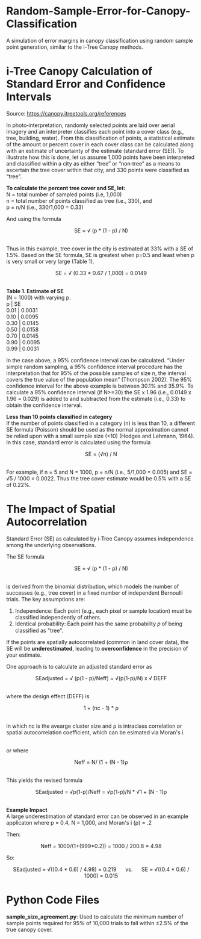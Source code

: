 # Random-Sample-Error-for-Canopy-Classification
A simulation of error margins in canopy classification using random sample point generation, similar to the i-Tree Canopy methods.

# i-Tree Canopy Calculation of Standard Error and Confidence Intervals
Source: https://canopy.itreetools.org/references

In photo‐interpretation, randomly selected points are laid over aerial imagery and an interpreter classifies each point into a cover class (e.g., tree, building, water). From this classification of points, a statistical estimate of the
amount or percent cover in each cover class can be calculated along with an estimate of uncertainty of the estimate (standard error (SE)). To illustrate how this is done, let us assume 1,000 points have been interpreted and 
classified within a city as either “tree” or “non‐tree” as a means to ascertain the tree cover within that city, and 330 points were classified as “tree”.

**To calculate the percent tree cover and SE, let:**  
N = total number of sampled points (i.e, 1,000)  
n = total number of points classified as tree (i.e., 330), and  
p = n/N (i.e., 330/1,000 = 0.33)  

And using the formula
<div align="center">
SE = √ (p * (1 - p) / N)
</div>

<br>Thus in this example, tree cover in the city is estimated at 33% with a SE of 1.5%. Based on the SE formula, SE is greatest when p=0.5 and least when p is very small or very large (Table 1).
<div align="center">
SE = √ (0.33 * 0.67 / 1,000) = 0.0149
</div>

<br>**Table 1. Estimate of SE**  
(N = 1000) with varying p.  
p | SE  
0.01 | 0.0031  
0.10 | 0.0095  
0.30 | 0.0145  
0.50 | 0.0158  
0.70 | 0.0145  
0.90 | 0.0095  
0.99 | 0.0031

In the case above, a 95% confidence interval can be calculated. “Under simple random sampling, a 95% confidence interval procedure has the interpretation that for 95% of the possible samples of size n, the interval covers the true 
value of the population mean” (Thompson 2002). The 95% confidence interval for the above example is between 30.1% and 35.9%. To calculate a 95% confidence interval (if N>=30) the SE x 1.96 (i.e., 0.0149 x 1.96 = 0.029) is added 
to and subtracted from the estimate (i.e., 0.33) to obtain the confidence interval.

**Less than 10 points classified in category**  
If the number of points classified in a category (n) is less than 10, a different SE formula (Poisson) should be used as the normal approximation cannot be relied upon with a small sample size (<10) (Hodges and Lehmann, 1964).  
In this case, standard error is calculated using the formula  
<div align="center">
SE = (√n) / N
</div>

<br>For example, if n = 5 and N = 1000, p = n/N (i.e., 5/1,000 = 0.005) and SE = √5 / 1000 = 0.0022. Thus the tree cover estimate would be 0.5% with a SE of 0.22%.

# The Impact of Spatial Autocorrelation
Standard Error (SE) as calculated by i-Tree Canopy assumes independence among the underlying observations.

The SE formula

<div align="center">
SE = √ (p * (1 - p) / N)
</div>

<br> is derived from the binomial distribution, which models the number of successes (e.g., tree cover) in a fixed number of independent Bernoulli trials. The key assumptions are:

1. Independence: Each point (e.g., each pixel or sample location) must be classified independently of others.
2. Identical probability: Each point has the same probability 𝑝 of being classified as "tree".

If the points are spatially autocorrelated (common in land cover data), the SE will be **underestimated**, leading to **overconfidence** in the precision of your estimate.

One approach is to calculate an adjusted standard error as

<div align="center">
SEadjusted = √ (p(1 - p)/Neff) = √(p(1-p)/N) x √ DEFF   
</div>

<br>where the design effect (DEFF) is

<div align="center">
1 + (nc - 1) * ρ 
</div>

<br> in which nc is the avearge cluster size and ρ is intraclass correlation or spatial autocorrelation coefficient, which can be esimated via Moran's i.

<br> or where

<div align="center">
Neff = N/ (1 + (N - 1)ρ
</div>

<br> This yields the revised formula

<div align="center">
SEadjusted = √p(1-p)/Neff =  √p(1-p)/N *   √1 + (N - 1)ρ
</div>

<br>**Example Impact**
<br>A large underestimation of standard error can be observed in an example applicaton where p = 0.4, N = 1,000, and Moran's i (ρ) = .2

Then:
<div align="center">
Neff = 1000/(1+(999*0.2)) = 1000 / 200.8 = 4.98
</div>

So:
<div align="center">
SEadjusted = √((0.4 * 0.6) / 4.98) = 0.219 &nbsp;&nbsp;&nbsp;&nbsp vs. &nbsp;&nbsp;&nbsp;&nbsp SE = √((0.4 * 0.6) / 1000) = 0.015
</div>

# Python Code Files
**sample_size_agreement.py**: Used to calculate the minimum number of sample points required for 95% of 10,000 trials to fall within ±2.5% of the true canopy cover.
